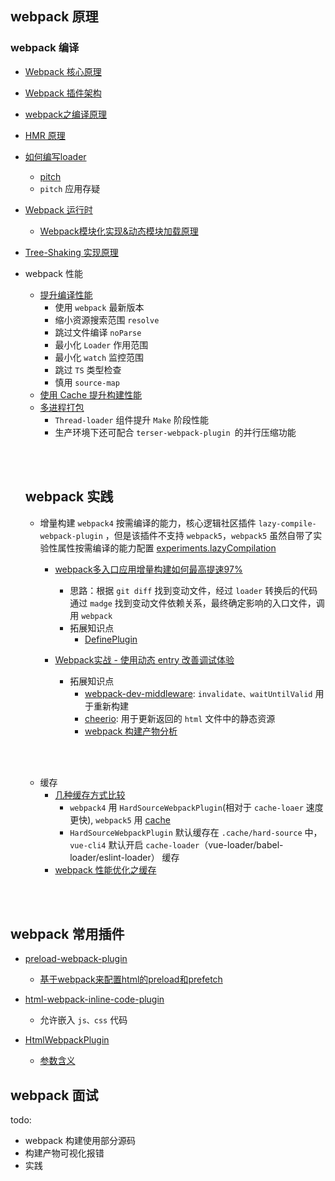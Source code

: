 ## webpack 原理
### webpack 编译
- [Webpack 核心原理](https://zhuanlan.zhihu.com/p/363928061)
- [Webpack 插件架构](https://zhuanlan.zhihu.com/p/367931462)
- [webpack之编译原理](https://segmentfault.com/a/1190000039323677)


- [HMR 原理](https://zhuanlan.zhihu.com/p/410510492)
- [如何编写loader](https://zhuanlan.zhihu.com/p/375626250)
  - [pitch](https://zhuanlan.zhihu.com/p/104205895)
  - `pitch` 应用存疑
- [Webpack 运行时](https://zhuanlan.zhihu.com/p/373946949)
  - [Webpack模块化实现&动态模块加载原理](https://segmentfault.com/a/1190000022191241)
- [Tree-Shaking 实现原理](https://zhuanlan.zhihu.com/p/403901557)
- webpack 性能
  - [提升编译性能](https://zhuanlan.zhihu.com/p/425425675)
    - 使用 `webpack` 最新版本
    - 缩小资源搜索范围 `resolve`
    - 跳过文件编译 `noParse`
    - 最小化 `Loader` 作用范围
    - 最小化 `watch` 监控范围
    - 跳过 `TS` 类型检查
    - 慎用 `source-map`
  - [使用 Cache 提升构建性能](https://zhuanlan.zhihu.com/p/412694420)
  - [多进程打包](https://zhuanlan.zhihu.com/p/425076452)
    - `Thread-loader` 组件提升 `Make` 阶段性能
    - 生产环境下还可配合 `terser-webpack-plugin `的并行压缩功能

  <br></br>


  ## webpack 实践
  - 增量构建
  `webpack4` 按需编译的能力，核心逻辑社区插件 `lazy-compile-webpack-plugin` ，但是该插件不支持 `webpack5`，`webpack5` 虽然自带了实验性属性按需编译的能力配置 [experiments.lazyCompilation](https://webpack.js.org/configuration/experiments/#experimentslazycompilation)
    - [webpack多入口应用增量构建如何最高提速97%](https://juejin.cn/post/7053059974850674695)
      - 思路：根据 `git diff` 找到变动文件，经过 `loader` 转换后的代码通过 `madge` 找到变动文件依赖关系，最终确定影响的入口文件，调用 `webpack`
      - 拓展知识点
        - [DefinePlugin](./DefinePlugin.md)

    - [Webpack实战 - 使用动态 entry 改善调试体验](https://cloud.tencent.com/developer/article/1607466)
      - 拓展知识点
        - [webpack-dev-middleware](https://github.com/webpack/webpack-dev-middleware): `invalidate、waitUntilValid` 用于重新构建
        - [cheerio](https://www.jianshu.com/p/629a81b4e013): 用于更新返回的 `html` 文件中的静态资源
        - [webpack 构建产物分析](https://tsejx.github.io/webpack-guidebook/best-practice/optimization/build-analyze/)

  <br></br>

  - 缓存
    - [几种缓存方式比较](https://blog.csdn.net/qiwoo_weekly/article/details/104935415)
      - `webpack4` 用 `HardSourceWebpackPlugin`(相对于 `cache-loaer` 速度更快), `webpack5` 用 [cache](https://webpack.docschina.org/configuration/cache/)
      - `HardSourceWebpackPlugin` 默认缓存在 `.cache/hard-source` 中， `vue-cli4` 默认开启 `cache-loader`（vue-loader/babel-loader/eslint-loader） 缓存
    - [webpack 性能优化之缓存](https://www.jianshu.com/p/4da48bd1ce93)


<br></br>

  ## webpack 常用插件
  - [preload-webpack-plugin](https://www.npmjs.com/package/preload-webpack-plugin)
    - [基于webpack来配置html的preload和prefetch](https://www.shuizhongyueming.com/2018/06/05/%E5%9F%BA%E4%BA%8Ewebpack%E6%9D%A5%E9%85%8D%E7%BD%AEhtml%E7%9A%84preload%E5%92%8Cprefetch/)

  - [html-webpack-inline-code-plugin](https://www.npmjs.com/package/html-webpack-inline-code-plugin)
    - 允许嵌入 `js、css` 代码

  - [HtmlWebpackPlugin](https://webpack.docschina.org/plugins/html-webpack-plugin/)
    - [参数含义](https://juejin.cn/post/6854573216108085261)
  


## webpack 面试



  todo:
  - webpack 构建使用部分源码
  - 构建产物可视化报错
  - 实践